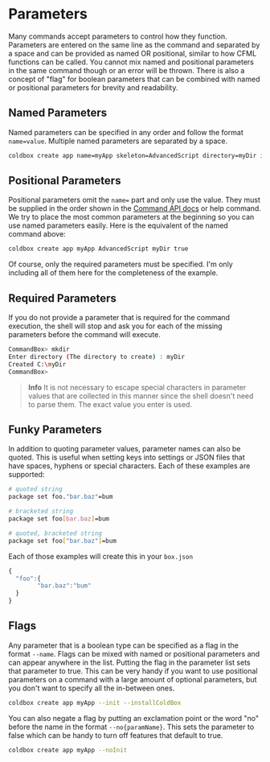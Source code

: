 # Parameters

Many commands accept parameters to control how they function. Parameters are entered on the same line as the command and separated by a space and can be provided as named OR positional, similar to how CFML functions can be called. You cannot mix named and positional parameters in the same command though or an error will be thrown. There is also a concept of "flag" for boolean parameters that can be combined with named or positional parameters for brevity and readability.

## Named Parameters

Named parameters can be specified in any order and follow the format `name=value`. Multiple named parameters are separated by a space.

```bash
coldbox create app name=myApp skeleton=AdvancedScript directory=myDir init=true
```

## Positional Parameters

Positional parameters omit the `name=` part and only use the value. They must be supplied in the order shown in the [Command API docs](http://apidocs.ortussolutions.com/commandbox/current) or help command. We try to place the most common parameters at the beginning so you can use named parameters easily. Here is the equivalent of the named command above:

```bash
coldbox create app myApp AdvancedScript myDir true
```

Of course, only the required parameters must be specified. I'm only including all of them here for the completeness of the example.

## Required Parameters

If you do not provide a parameter that is required for the command execution, the shell will stop and ask you for each of the missing parameters before the command will execute.

```bash
CommandBox> mkdir
Enter directory (The directory to create) : myDir
Created C:\myDir
CommandBox>
```

> **Info** It is not necessary to escape special characters in parameter values that are collected in this manner since the shell doesn't need to parse them. The exact value you enter is used.

## Funky Parameters

In addition to quoting parameter values, parameter names can also be quoted.  This is useful when setting keys into settings or JSON files that have spaces, hyphens or special characters.  Each of these examples are supported:

```bash
# quoted string
package set foo."bar.baz"=bum

# bracketed string
package set foo[bar.baz]=bum

# quoted, bracketed string
package set foo["bar.baz"]=bum
```

Each of those examples will create this in your `box.json`

```javascript
{
  "foo":{
        "bar.baz":"bum"
  }
}
```

## Flags

Any parameter that is a boolean type can be specified as a flag in the format `--name`. Flags can be mixed with named or positional parameters and can appear anywhere in the list. Putting the flag in the parameter list sets that parameter to true. This can be very handy if you want to use positional parameters on a command with a large amount of optional parameters, but you don't want to specify all the in-between ones.

```bash
coldbox create app myApp --init --installColdBox
```

You can also negate a flag by putting an exclamation point or the word "no" before the name in the format `--no{paramName}`. This sets the parameter to false which can be handy to turn off features that default to true.

```bash
coldbox create app myApp --noInit
```
